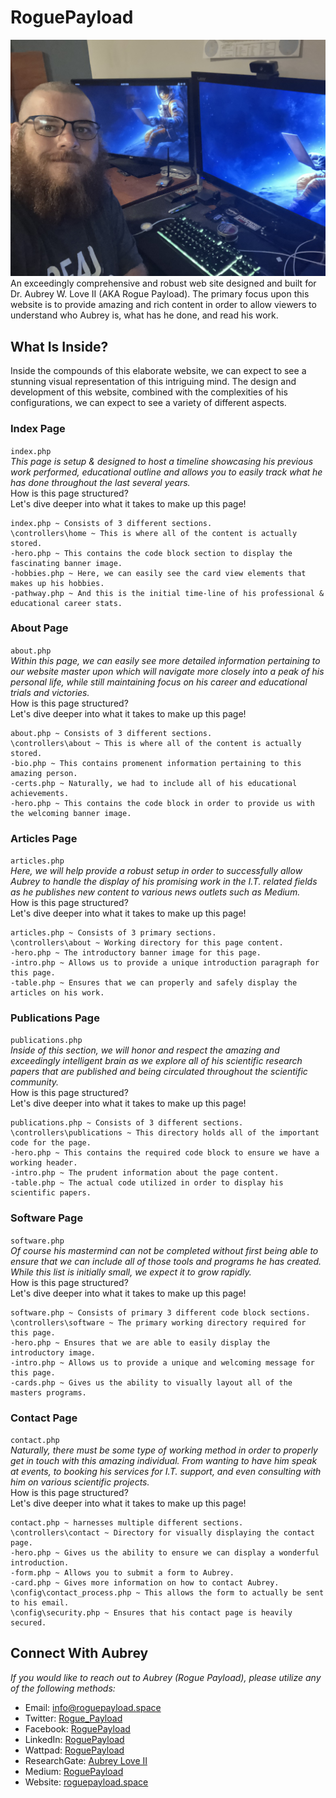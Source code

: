 # RoguePayload
![RoguePayload](/media/img/rogue_payload.jpg "Dr. Aubrey W. Love (AKA Rogue Payload)")
An exceedingly comprehensive and robust web site designed and built for Dr. Aubrey W. Love II (AKA Rogue Payload). The primary focus upon this website is to provide amazing and rich content in order to allow viewers to understand who Aubrey is, what has he done, and read his work. 

## What Is Inside?
Inside the compounds of this elaborate website, we can expect to see a stunning visual representation of this intriguing mind. The design and development of this website, combined with the complexities of his configurations, we can expect to see a variety of different aspects.

### Index Page
`index.php`  
_This page is setup & designed to host a timeline showcasing his previous work performed, educational outline and allows you to easily track what he has done throughout the last several years._  
How is this page structured?  
Let's dive deeper into what it takes to make up this page!  
```
index.php ~ Consists of 3 different sections.
\controllers\home ~ This is where all of the content is actually stored.
-hero.php ~ This contains the code block section to display the fascinating banner image.
-hobbies.php ~ Here, we can easily see the card view elements that makes up his hobbies.
-pathway.php ~ And this is the initial time-line of his professional & educational career stats.
```

### About Page
`about.php`  
_Within this page, we can easily see more detailed information pertaining to our website master upon which will navigate more closely into a peak of his personal life, while still maintaining focus on his career and educational trials and victories._  
How is this page structured?  
Let's dive deeper into what it takes to make up this page!  
```
about.php ~ Consists of 3 different sections.
\controllers\about ~ This is where all of the content is actually stored.
-bio.php ~ This contains promenent information pertaining to this amazing person.
-certs.php ~ Naturally, we had to include all of his educational achievements.
-hero.php ~ This contains the code block in order to provide us with the welcoming banner image.
```

### Articles Page
`articles.php`  
_Here, we will help provide a robust setup in order to successfully allow Aubrey to handle the display of his promising work in the I.T. related fields as he publishes new content to various news outlets such as Medium._  
How is this page structured?  
Let's dive deeper into what it takes to make up this page!  
```
articles.php ~ Consists of 3 primary sections.
\controllers\about ~ Working directory for this page content.
-hero.php ~ The introductory banner image for this page.
-intro.php ~ Allows us to provide a unique introduction paragraph for this page.
-table.php ~ Ensures that we can properly and safely display the articles on his work.
```

### Publications Page
`publications.php`  
_Inside of this section, we will honor and respect the amazing and exceedingly intelligent brain as we explore all of his scientific research papers that are published and being circulated throughout the scientific community._  
How is this page structured?  
Let's dive deeper into what it takes to make up this page!  
```
publications.php ~ Consists of 3 different sections.
\controllers\publications ~ This directory holds all of the important code for the page.
-hero.php ~ This contains the required code block to ensure we have a working header.
-intro.php ~ The prudent information about the page content.
-table.php ~ The actual code utilized in order to display his scientific papers.
```

### Software Page
`software.php`  
_Of course his mastermind can not be completed without first being able to ensure that we can include all of those tools and programs he has created. While this list is initially small, we expect it to grow rapidly._  
How is this page structured?  
Let's dive deeper into what it takes to make up this page!  
```
software.php ~ Consists of primary 3 different code block sections.
\controllers\software ~ The primary working directory required for this page.
-hero.php ~ Ensures that we are able to easily display the introductory image.
-intro.php ~ Allows us to provide a unique and welcoming message for this page.
-cards.php ~ Gives us the ability to visually layout all of the masters programs.
```

### Contact Page
`contact.php`  
_Naturally, there must be some type of working method in order to properly get in touch with this amazing individual. From wanting to have him speak at events, to booking his services for I.T. support, and even consulting with him on various scientific projects._  
How is this page structured?  
Let's dive deeper into what it takes to make up this page!  
```
contact.php ~ harnesses multiple different sections.
\controllers\contact ~ Directory for visually displaying the contact page.
-hero.php ~ Gives us the ability to ensure we can display a wonderful introduction.
-form.php ~ Allows you to submit a form to Aubrey.
-card.php ~ Gives more information on how to contact Aubrey.
\config\contact_process.php ~ This allows the form to actually be sent to his email.
\config\security.php ~ Ensures that his contact page is heavily secured.
```

## Connect With Aubrey
_If you would like to reach out to Aubrey (Rogue Payload), please utilize any of the following methods:_
- Email: [info@roguepayload.space](mailto:info@roguepayload.space)  
- Twitter: [Rogue_Payload](https://www.twitter.com/Rogue_payload)  
- Facebook: [RoguePayload](https://www.facebook.com/RoguePayload)  
- LinkedIn: [RoguePayload](https://www.linkedin.com/in/rogue-payload/)  
- Wattpad: [RoguePayload](https://www.wattpad.com/user/RoguePayload)  
- ResearchGate: [Aubrey Love II](https://www.researchgate.net/profile/Aubrey-Love-Ii)  
- Medium: [RoguePayload](https://www.medium.com/@roguepayload)  
- Website: [roguepayload.space](https://www.roguepayload.space)  
